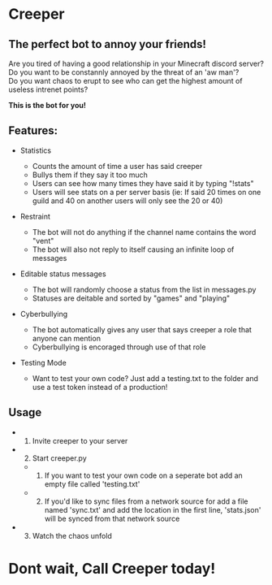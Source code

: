 # Creeper
## The perfect bot to annoy your friends!
Are you tired of having a good relationship in your Minecraft discord server?  
Do you want to be constannly annoyed by the threat of an 'aw man'?  
Do you want chaos to erupt to see who can get the highest amount of useless intrenet points?

**This is the bot for you!**  
## Features:
- Statistics
    - Counts the amount of time a user has said creeper
    - Bullys them if they say it too much
    - Users can see how many times they have said it by typing "!stats"
    - Users will see stats on a per server basis (ie: If said 20 times on one guild and 40 on another users will only see the 20 or 40) 

- Restraint
    - The bot will not do anything if the channel name contains the word "vent"
    - The bot will also not reply to itself causing an infinite loop of messages

- Editable status messages
    - The bot will randomly choose a status from the list in messages.py
    - Statuses are deitable and sorted by "games" and "playing"

- Cyberbullying
    - The bot automatically gives any user that says creeper a role that anyone can mention
    - Cyberbullying is encoraged through use of that role

- Testing Mode
    - Want to test your own code? Just add a testing.txt to the folder and use a test token instead of a production!

## Usage
- 1. Invite creeper to your server
- 2. Start creeper.py
    - 1. If you want to test your own code on a seperate bot add an empty file called 'testing.txt'
    - 2. If you'd like to sync files from a network source for add a file named 'sync.txt' and add the location in the first line, 'stats.json' will be synced from that network source
- 3. Watch the chaos unfold

# Dont wait, Call Creeper today!